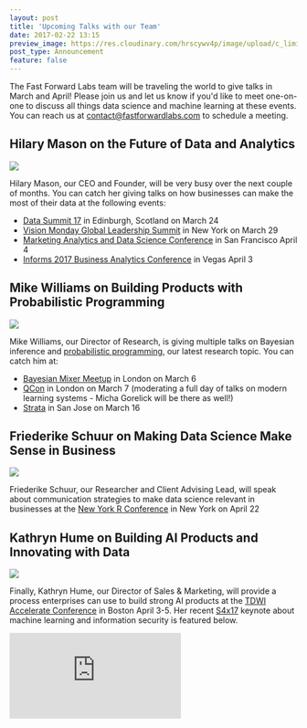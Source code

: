 ```yaml
---
layout: post
title: 'Upcoming Talks with our Team'
date: 2017-02-22 13:15
preview_image: https://res.cloudinary.com/hrscywv4p/image/upload/c_limit,h_630,w_1200/v1/83772/WATF_DataFest_2017-TRANSPARENT_unzk9h.png
post_type: Announcement
feature: false
---
```


The Fast Forward Labs team will be traveling the world to give talks in March and April! Please join us and let us know if you'd like to meet one-on-one to discuss all things data science and machine learning at these events. You can reach us at contact@fastforwardlabs.com to schedule a meeting. 

## Hilary Mason on the Future of Data and Analytics

![](https://res.cloudinary.com/hrscywv4p/image/upload/c_limit,h_630,w_1200/v1/83772/WATF_DataFest_2017-TRANSPARENT_unzk9h.png)

Hilary Mason, our CEO and Founder, will be very busy over the next couple of months. You can catch her giving talks on how businesses can make the most of their data at the following events:

- [Data Summit 17](http://www.datafest.global/data-summit) in Edinburgh, Scotland on March 24 
- [Vision Monday Global Leadership Summit](http://www.visionmonday.com/latest-news/article/more-artificial-intelligence-experts-join-vm-summit-speaker-roster-1/) in New York on March 29
- [Marketing Analytics and Data Science Conference](https://marketing.knect365.com/marketing-analytics-data-science/) in San Francisco April 4
- [Informs 2017 Business Analytics Conference](http://meetings2.informs.org/wordpress/analytics2017/) in Vegas April 3

## Mike Williams on Building Products with Probabilistic Programming 

![](https://a248.e.akamai.net/secure.meetupstatic.com/photos/event/c/3/c/f/global_446930127.jpeg)

Mike Williams, our Director of Research, is giving multiple talks on Bayesian inference and [probabilistic programming](http://blog.fastforwardlabs.com/2017/01/18/new-research-on-probabilistic-programming.html), our latest research topic. You can catch him at:

- [Bayesian Mixer Meetup](https://www.meetup.com/Bayesian-Mixer-London/events/237228985/) in London on March 6
- [QCon](https://qconlondon.com/london-2017/track/modern-learning-systems) in London on March 7 (moderating a full day of talks on modern learning systems - Micha Gorelick will be there as well!)
- [Strata](https://conferences.oreilly.com/strata/strata-ca/public/schedule/detail/55962) in San Jose on March 16

## Friederike Schuur on Making Data Science Make Sense in Business

![](https://img.evbuc.com/https%3A%2F%2Fcdn.evbuc.com%2Fimages%2F27439198%2F135464603601%2F1%2Foriginal.jpg?w=1000&rect=0%2C97%2C1080%2C540&s=609e9788357526965c00addcb8697403)

Friederike Schuur, our Researcher and Client Advising Lead, will speak about communication strategies to make data science relevant in businesses at the [New York R Conference](http://www.rstats.nyc/) in New York on April 22


## Kathryn Hume on Building AI Products and Innovating with Data

![](https://tdwi.org/events/~/media/TDWI/TDWI%20Events/2017/boston_copley_300_smlogo_left.jpg)

Finally, Kathryn Hume, our Director of Sales & Marketing, will provide a process enterprises can use to build strong AI products at the [TDWI Accelerate Conference](https://tdwi.org/Events/Accelerate/Boston/Home.aspx) in Boston April 3-5. Her recent [S4x17](http://www.cvent.com/events/s4x17/event-summary-3599b467bc02483eb83063a1933712a5.aspx) keynote about machine learning and information security is featured below. 

<div class="video-holder">
  <iframe src="https://www.youtube.com/watch?v=U79pZ3JyrG4" frameborder="0" allowfullscreen=""></iframe>
</div>
